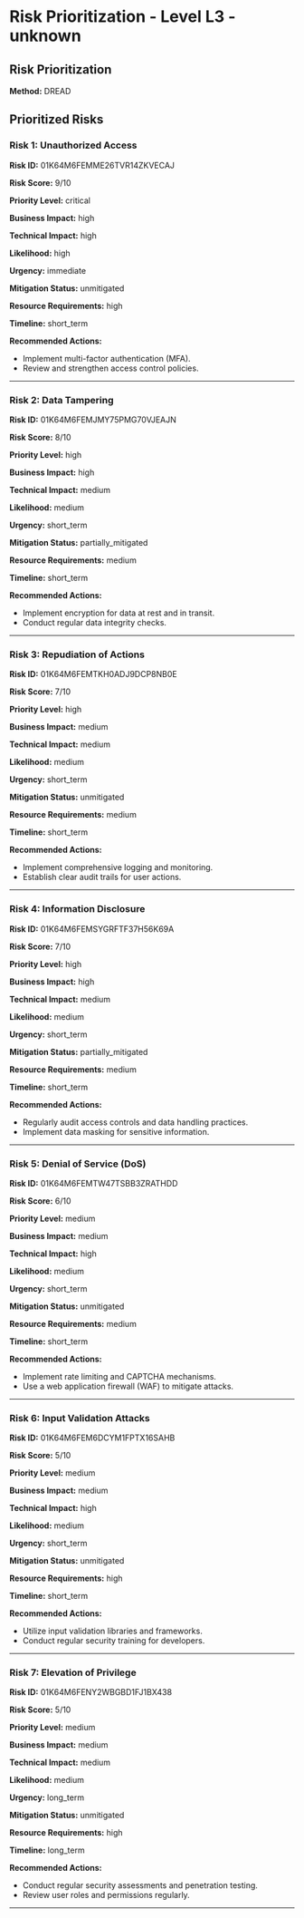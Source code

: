 # Risk Prioritization - Level L3 - unknown

## Risk Prioritization

**Method:** DREAD

## Prioritized Risks

### Risk 1: Unauthorized Access

**Risk ID:** 01K64M6FEMME26TVR14ZKVECAJ

**Risk Score:** 9/10

**Priority Level:** critical

**Business Impact:** high

**Technical Impact:** high

**Likelihood:** high

**Urgency:** immediate

**Mitigation Status:** unmitigated

**Resource Requirements:** high

**Timeline:** short_term

**Recommended Actions:**
- Implement multi-factor authentication (MFA).
- Review and strengthen access control policies.

---

### Risk 2: Data Tampering

**Risk ID:** 01K64M6FEMJMY75PMG70VJEAJN

**Risk Score:** 8/10

**Priority Level:** high

**Business Impact:** high

**Technical Impact:** medium

**Likelihood:** medium

**Urgency:** short_term

**Mitigation Status:** partially_mitigated

**Resource Requirements:** medium

**Timeline:** short_term

**Recommended Actions:**
- Implement encryption for data at rest and in transit.
- Conduct regular data integrity checks.

---

### Risk 3: Repudiation of Actions

**Risk ID:** 01K64M6FEMTKH0ADJ9DCP8NB0E

**Risk Score:** 7/10

**Priority Level:** high

**Business Impact:** medium

**Technical Impact:** medium

**Likelihood:** medium

**Urgency:** short_term

**Mitigation Status:** unmitigated

**Resource Requirements:** medium

**Timeline:** short_term

**Recommended Actions:**
- Implement comprehensive logging and monitoring.
- Establish clear audit trails for user actions.

---

### Risk 4: Information Disclosure

**Risk ID:** 01K64M6FEMSYGRFTF37H56K69A

**Risk Score:** 7/10

**Priority Level:** high

**Business Impact:** high

**Technical Impact:** medium

**Likelihood:** medium

**Urgency:** short_term

**Mitigation Status:** partially_mitigated

**Resource Requirements:** medium

**Timeline:** short_term

**Recommended Actions:**
- Regularly audit access controls and data handling practices.
- Implement data masking for sensitive information.

---

### Risk 5: Denial of Service (DoS)

**Risk ID:** 01K64M6FEMTW47TSBB3ZRATHDD

**Risk Score:** 6/10

**Priority Level:** medium

**Business Impact:** medium

**Technical Impact:** high

**Likelihood:** medium

**Urgency:** short_term

**Mitigation Status:** unmitigated

**Resource Requirements:** medium

**Timeline:** short_term

**Recommended Actions:**
- Implement rate limiting and CAPTCHA mechanisms.
- Use a web application firewall (WAF) to mitigate attacks.

---

### Risk 6: Input Validation Attacks

**Risk ID:** 01K64M6FEM6DCYM1FPTX16SAHB

**Risk Score:** 5/10

**Priority Level:** medium

**Business Impact:** medium

**Technical Impact:** high

**Likelihood:** medium

**Urgency:** short_term

**Mitigation Status:** unmitigated

**Resource Requirements:** high

**Timeline:** short_term

**Recommended Actions:**
- Utilize input validation libraries and frameworks.
- Conduct regular security training for developers.

---

### Risk 7: Elevation of Privilege

**Risk ID:** 01K64M6FENY2WBGBD1FJ1BX438

**Risk Score:** 5/10

**Priority Level:** medium

**Business Impact:** medium

**Technical Impact:** medium

**Likelihood:** medium

**Urgency:** long_term

**Mitigation Status:** unmitigated

**Resource Requirements:** high

**Timeline:** long_term

**Recommended Actions:**
- Conduct regular security assessments and penetration testing.
- Review user roles and permissions regularly.

---

